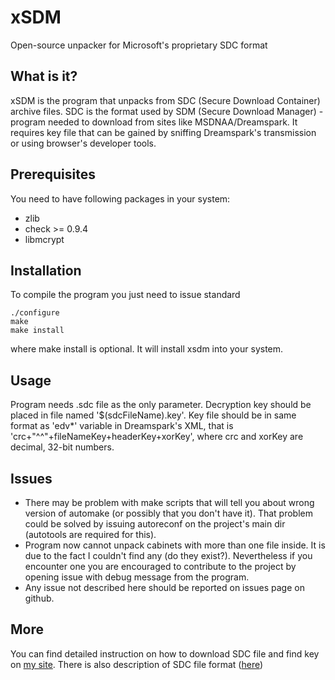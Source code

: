 xSDM
====

Open-source unpacker for Microsoft's proprietary SDC format

What is it?
-----------
xSDM is the program that unpacks from SDC (Secure Download Container) archive files. SDC is the format used by SDM (Secure Download Manager) - program needed to download from sites like MSDNAA/Dreamspark. It requires key file that can be gained by sniffing Dreamspark's transmission or using browser's developer tools.

Prerequisites
-------------
You need to have following packages in your system:
- zlib
- check >= 0.9.4
- libmcrypt

Installation
------------

To compile the program you just need to issue standard
```
./configure
make
make install
```
where make install is optional. It will install xsdm into your system.

Usage
-----
Program needs .sdc file as the only parameter. Decryption key should be placed in file named '$(sdcFileName).key'. Key file should be in same format as 'edv*' variable in Dreamspark's XML, that is 'crc+"^^"+fileNameKey+headerKey+xorKey', where crc and xorKey are decimal, 32-bit numbers.

Issues
------
* There may be problem with make scripts that will tell you about wrong version of automake (or possibly that you don't have it). That problem could be solved by issuing autoreconf on the project's main dir (autotools are required for this).
* Program now cannot unpack cabinets with more than one file inside. It is due to the fact I couldn't find any (do they exist?). Nevertheless if you encounter one you are encouraged to contribute to the project by opening issue with debug message from the program.
* Any issue not described here should be reported on issues page on github.

More
----
You can find detailed instruction on how to download SDC file and find key on [my site](http://v3l0c1r4pt0r.tk/2014/06/01/how-to-download-from-dreamspark-bypassing-secure-download-manager/). There is also description of SDC file format ([here](http://v3l0c1r4pt0r.tk/2014/06/22/sdc-file-format-description-and-security-analysis-of-sdm/))
